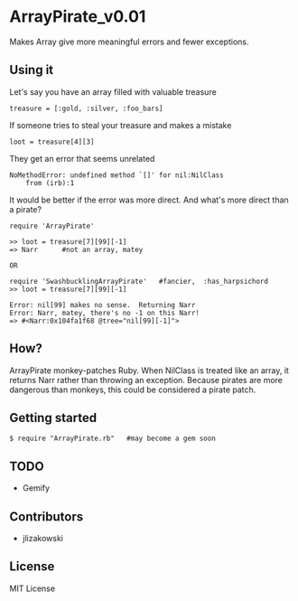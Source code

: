 # ArrayPirate_v0.01

Makes Array give more meaningful errors and fewer exceptions.

## Using it

Let's say you have an array filled with valuable treasure

	treasure = [:gold, :silver, :foo_bars]

If someone tries to steal your treasure and makes a mistake

	loot = treasure[4][3]

They get an error that seems unrelated

	NoMethodError: undefined method `[]' for nil:NilClass
		from (irb):1
	
It would be better if the error was more direct.  And what's more direct than a pirate?

	require 'ArrayPirate'
	
	>> loot = treasure[7][99][-1]
    => Narr      #not an array, matey

	OR
	
	require 'SwashbucklingArrayPirate'   #fancier,  :has_harpsichord
	>> loot = treasure[7][99][-1]
    
	Error: nil[99] makes no sense.  Returning Narr
	Error: Narr, matey, there's no -1 on this Narr!
	=> #<Narr:0x104fa1f68 @tree="nil[99][-1]">
	

## How?
ArrayPirate monkey-patches Ruby.  When NilClass  is treated like an array, it returns Narr rather than throwing an exception.  Because pirates are more dangerous than monkeys, this could be considered a pirate patch.


## Getting started

    $ require "ArrayPirate.rb"   #may become a gem soon

## TODO
* Gemify

## Contributors

* jlizakowski

## License
MIT License